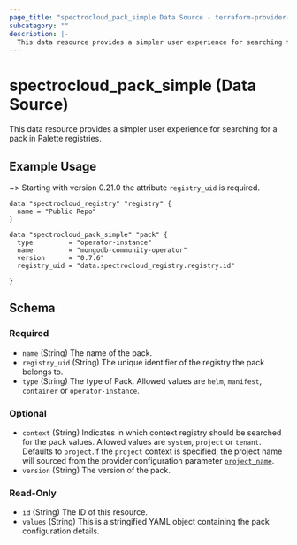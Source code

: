 ```yaml
---
page_title: "spectrocloud_pack_simple Data Source - terraform-provider-spectrocloud"
subcategory: ""
description: |-
  This data resource provides a simpler user experience for searching for a pack in Palette registries.
---
```


# spectrocloud_pack_simple (Data Source)

  This data resource provides a simpler user experience for searching for a pack in Palette registries.

## Example Usage

~> Starting with version 0.21.0 the attribute `registry_uid` is required.

```hcl
data "spectrocloud_registry" "registry" {
  name = "Public Repo"
}

data "spectrocloud_pack_simple" "pack" {
  type         = "operator-instance"
  name         = "mongodb-community-operator"
  version      = "0.7.6"
  registry_uid = "data.spectrocloud_registry.registry.id"

}
```

<!-- schema generated by tfplugindocs -->
## Schema

### Required

- `name` (String) The name of the pack.
- `registry_uid` (String) The unique identifier of the registry the pack belongs to.
- `type` (String) The type of Pack. Allowed values are `helm`, `manifest`, `container` or `operator-instance`.

### Optional

- `context` (String) Indicates in which context registry should be searched for the pack values. Allowed values are `system`, `project` or `tenant`. Defaults to `project`.If  the `project` context is specified, the project name will sourced from the provider configuration parameter [`project_name`](https://registry.terraform.io/providers/spectrocloud/spectrocloud/latest/docs#schema).
- `version` (String) The version of the pack.

### Read-Only

- `id` (String) The ID of this resource.
- `values` (String) This is a stringified YAML object containing the pack configuration details.